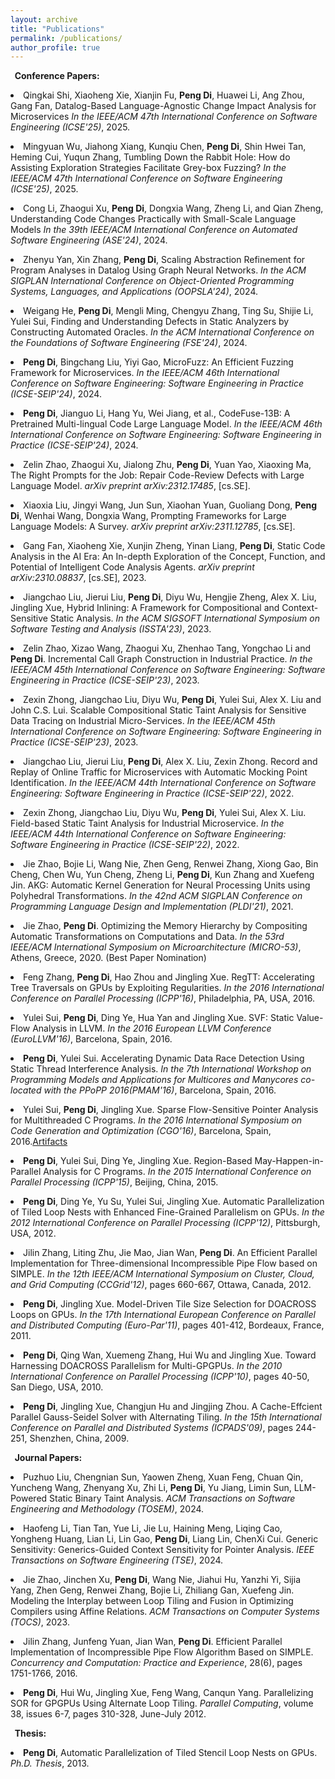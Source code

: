 ```yaml
---
layout: archive
title: "Publications"
permalink: /publications/
author_profile: true
---
```


<!-- {% if author.googlescholar %}
  You can also find my articles on <u><a href="{{author.googlescholar}}">my Google Scholar profile</a>.</u>
{% endif %}

{% include base_path %}

{% for post in site.publications reversed %}
  {% include archive-single.html %}
{% endfor %} -->

<b>&nbsp;&nbsp;Conference Papers:</b>


<p style="margin-bottom: 6px">
<li>
<span>
Qingkai Shi, Xiaoheng Xie, Xianjin Fu, <b>Peng Di</b>, Huawei Li, Ang Zhou, Gang Fan, Datalog-Based Language-Agnostic Change Impact Analysis for Microservices <i>In the IEEE/ACM 47th International Conference on Software Engineering (ICSE'25)</i>, 2025.
</span></li>
</p>


<p style="margin-bottom: 6px">
<li>
<span>
Mingyuan Wu, Jiahong Xiang, Kunqiu Chen, <b>Peng Di</b>, Shin Hwei Tan, Heming Cui, Yuqun Zhang, Tumbling Down the Rabbit Hole: How do Assisting Exploration Strategies Facilitate Grey-box Fuzzing? <i>In the IEEE/ACM 47th International Conference on Software Engineering (ICSE'25)</i>, 2025.
</span></li>
</p>

<p style="margin-bottom: 6px">
<li>
<span>
Cong Li, Zhaogui Xu, <b>Peng Di</b>, Dongxia Wang, Zheng Li, and Qian Zheng, Understanding Code Changes Practically with Small-Scale Language Models <i>In the 39th IEEE/ACM International Conference on Automated Software Engineering (ASE'24)</i>, 2024.
</span></li>
</p>

<p style="margin-bottom: 6px">
<li>
<span>
Zhenyu Yan, Xin Zhang, <b>Peng Di</b>, Scaling Abstraction Refinement for Program Analyses in Datalog Using Graph Neural Networks.
<i>In the ACM SIGPLAN International Conference on Object-Oriented Programming Systems, Languages, and Applications (OOPSLA'24)</i>, 2024.
</span></li>
</p>

<p style="margin-bottom: 6px">
<li>
<span>
Weigang He, <b>Peng Di</b>, Mengli Ming, Chengyu Zhang, Ting Su, Shijie Li, Yulei Sui, Finding and Understanding Defects in Static Analyzers by Constructing Automated Oracles.
<i>In the ACM International Conference on the Foundations of Software Engineering (FSE'24)</i>, 2024.
</span></li>
</p>

<p style="margin-bottom: 6px">
<li>
<span>
<b>Peng Di</b>, Bingchang Liu, Yiyi Gao, MicroFuzz: An Efficient Fuzzing Framework for Microservices.
<i>In the IEEE/ACM 46th International Conference on Software Engineering: Software Engineering in Practice (ICSE-SEIP'24)</i>, 2024.
</span></li>
</p>

<p style="margin-bottom: 6px">
<li>
<span>
<b>Peng Di</b>, Jianguo Li, Hang Yu, Wei Jiang, et al., CodeFuse-13B: A Pretrained Multi-lingual Code Large Language Model.
<i>In the IEEE/ACM 46th International Conference on Software Engineering: Software Engineering in Practice (ICSE-SEIP'24)</i>, 2024.
</span></li>
</p>

<p style="margin-bottom: 6px">
<li>
<span>
Zelin Zhao, Zhaogui Xu, Jialong Zhu, <b>Peng Di</b>, Yuan Yao, Xiaoxing Ma, The Right Prompts for the Job: Repair Code-Review Defects with Large Language Model.
<i>arXiv preprint arXiv:2312.17485</i>, [cs.SE]. 
</span></li>
</p>


<p style="margin-bottom: 6px">
<li>
<span>
Xiaoxia Liu, Jingyi Wang, Jun Sun, Xiaohan Yuan, Guoliang Dong, <b>Peng Di</b>, Wenhai Wang, Dongxia Wang, Prompting Frameworks for Large Language Models: A Survey.
<i>arXiv preprint arXiv:2311.12785</i>, [cs.SE]. 
</span></li>
</p>


<p style="margin-bottom: 6px">
<li>
<span>
Gang Fan, Xiaoheng Xie, Xunjin Zheng, Yinan Liang, <b>Peng Di</b>, Static Code Analysis in the AI Era: An In-depth Exploration of the Concept, Function, and Potential of Intelligent Code Analysis Agents.
<i>arXiv preprint arXiv:2310.08837</i>, [cs.SE], 2023. 
</span></li>
</p>



<p style="margin-bottom: 6px">
<li>
<span>
Jiangchao Liu, Jierui Liu, <b>Peng Di</b>, Diyu Wu, Hengjie Zheng, Alex X. Liu, Jingling Xue, Hybrid Inlining: A Framework for Compositional and Context-Sensitive Static Analysis.
<i>In the ACM SIGSOFT International Symposium on Software Testing and Analysis (ISSTA'23)</i>, 2023.
</span></li>
</p>

<p style="margin-bottom: 6px">
<li>
<span>
Zelin Zhao, Xizao Wang, Zhaogui Xu, Zhenhao Tang, Yongchao Li and <b>Peng Di</b>. Incremental Call Graph Construction in Industrial Practice.
<i>In the IEEE/ACM 45th International Conference on Software Engineering: Software Engineering in Practice (ICSE-SEIP'23)</i>, 2023.
</span></li>
</p>

<p style="margin-bottom: 6px">
<li>
<span>
Zexin Zhong, Jiangchao Liu, Diyu Wu, <b>Peng Di</b>, Yulei Sui, Alex X. Liu and John C.S. Lui.	Scalable Compositional Static Taint Analysis for Sensitive Data Tracing on Industrial Micro-Services.
<i>In the IEEE/ACM 45th International Conference on Software Engineering: Software Engineering in Practice (ICSE-SEIP'23)</i>, 2023.
</span></li>
</p>

<p style="margin-bottom: 6px">
<li>
<span>
Jiangchao Liu, Jierui Liu, <b>Peng Di</b>, Alex X. Liu, Zexin Zhong. Record and Replay of Online Traffic for Microservices with Automatic Mocking Point Identification.
<i>In the IEEE/ACM 44th International Conference on Software Engineering: Software Engineering in Practice (ICSE-SEIP'22)</i>, 2022.
</span></li>
</p>

<p style="margin-bottom: 6px">
<li>
<span>
Zexin Zhong, Jiangchao Liu, Diyu Wu, <b>Peng Di</b>, Yulei Sui, Alex X. Liu. Field-based Static Taint Analysis for Industrial Microservice.
<i>In the IEEE/ACM 44th International Conference on Software Engineering: Software Engineering in Practice (ICSE-SEIP'22)</i>, 2022.
</span></li>
</p>

<p style="margin-bottom: 6px">
<li>
<span>
Jie Zhao, Bojie Li, Wang Nie, Zhen Geng, Renwei Zhang, Xiong Gao, Bin Cheng, Chen Wu, Yun Cheng, Zheng Li, <b>Peng Di</b>, Kun Zhang and Xuefeng Jin. AKG: Automatic Kernel Generation for Neural Processing Units using Polyhedral Transformations.
<i>In the 42nd ACM SIGPLAN Conference on Programming Language Design and Implementation (PLDI'21)</i>, 2021.
</span></li>
</p>

<p style="margin-bottom: 6px">
<li>
<span>
Jie Zhao, <b>Peng Di</b>. Optimizing the Memory Hierarchy by Compositing Automatic Transformations on Computations and Data.
<i>In the 53rd IEEE/ACM International Symposium on Microarchitecture (MICRO-53)</i>, Athens, Greece, 2020. (Best Paper Nomination)
</span></li>
</p>

<p style="margin-bottom: 6px">
<li>
<span>
Feng Zhang, <b>Peng Di</b>, Hao Zhou and Jingling Xue. RegTT: Accelerating Tree Traversals on GPUs by Exploiting Regularities.
<i>In the 2016 International Conference on Parallel Processing (ICPP'16)</i>, Philadelphia, PA, USA, 2016.
</span></li>
</p>

<p style="margin-bottom: 6px">
<li>
<span>
Yulei Sui, <b>Peng Di</b>, Ding Ye, Hua Yan and Jingling Xue. SVF: Static Value-Flow Analysis in LLVM.
<i>In the 2016 European LLVM Conference (EuroLLVM'16)</i>, Barcelona, Spain, 2016.
</span></li>
</p>

<p style="margin-bottom: 6px">
<li>
<span> 
<b>Peng Di</b>, Yulei Sui. Accelerating Dynamic Data Race Detection Using Static
Thread Interference Analysis.
<i>In the 7th International Workshop on Programming Models and Applications for Multicores and Manycores co-located with the PPoPP 2016(PMAM'16)</i>, Barcelona, Spain, 2016.
</span></li>
</p>

<p style="margin-bottom: 6px">
<li>
<span>
Yulei Sui, <b>Peng Di</b>, Jingling Xue. Sparse Flow-Sensitive Pointer Analysis for Multithreaded C Programs.
<i>In the 2016 International Symposium on Code Generation and Optimization (CGO'16)</i>, Barcelona, Spain, 2016.<a href="http://www.cse.unsw.edu.au/~corg/fsam">Artifacts</a>
</span></li>
</p>

<p style="margin-bottom: 6px">
<li>
<span>
<b>Peng Di</b>, Yulei Sui, Ding Ye, Jingling Xue. Region-Based May-Happen-in-Parallel Analysis for C Programs.
<i>In the 2015 International Conference on Parallel Processing (ICPP'15)</i>, Beijing, China, 2015.</span></li>
</p>

<p style="margin-bottom: 6px">
<li>
<span>
<b>Peng Di</b>, Ding Ye, Yu Su, Yulei Sui, Jingling Xue. Automatic Parallelization of Tiled Loop Nests with Enhanced Fine-Grained Parallelism on GPUs.
<i>In the 2012 International Conference on Parallel Processing (ICPP'12)</i>, Pittsburgh, USA, 2012.</span></li>
</p>


<p style="margin-bottom: 6px">
<li>
<span>
Jilin Zhang, Liting Zhu, Jie Mao, Jian Wan, <b>Peng Di</b>. An Efficient Parallel Implementation for Three-dimensional Incompressible Pipe Flow based on SIMPLE. 
<i>In the 12th IEEE/ACM International Symposium on Cluster, Cloud, and Grid Computing (CCGrid'12)</i>, pages 660-667, Ottawa, Canada, 2012.</span></li>
</p>

<p style="margin-bottom: 6px">
<li>
<span>
<b>Peng Di</b>, Jingling Xue. Model-Driven Tile Size Selection for DOACROSS Loops on GPUs. 
<i>In the 17th International European Conference on Parallel and Distributed Computing (Euro-Par'11)</i>, pages 401-412, Bordeaux, France, 2011.</span></li>
</p>

<p style="margin-bottom: 6px">
<li>
<span>
<b>Peng Di</b>, Qing Wan, Xuemeng Zhang, Hui Wu and Jingling Xue. Toward Harnessing DOACROSS Parallelism for Multi-GPGPUs. 
<i>In the 2010 International Conference on Parallel Processing (ICPP'10)</i>, pages 40-50, San Diego, USA, 2010.</span></li>
</p>

<p style="margin-bottom: 6px">
<li>
<span>
<b>Peng Di</b>, Jingling Xue, Changjun Hu and Jingjing Zhou. A Cache-Effcient Parallel Gauss-Seidel Solver with Alternating Tiling. 
<i>In the 15th International Conference on Parallel and Distributed Systems (ICPADS'09)</i>, pages 244-251, Shenzhen, China, 2009.</span></li>
</p>

<b>&nbsp;&nbsp;Journal Papers:</b>

<p style="margin-bottom: 6px">
<li>
<span>
Puzhuo Liu, Chengnian Sun, Yaowen Zheng, Xuan Feng, Chuan Qin, Yuncheng Wang, Zhenyang Xu, Zhi Li, <b>Peng Di</b>, Yu Jiang, Limin Sun, LLM-Powered Static Binary Taint Analysis.
<i>ACM Transactions on Software Engineering and Methodology (TOSEM)</i>, 2024.
</span></li>
</p>


<p style="margin-bottom: 6px">
<li>
<span>
Haofeng	Li, Tian Tan, Yue Li, Jie Lu, Haining Meng, Liqing Cao, Yongheng Huang, Lian Li, Lin Gao, <b>Peng Di</b>, Liang Lin, ChenXi Cui. Generic Sensitivity: Generics-Guided Context Sensitivity for Pointer Analysis.
<i>IEEE Transactions on Software Engineering (TSE)</i>, 2024.
</span></li>
</p>


<p style="margin-bottom: 10px">
<li>
<span>
Jie Zhao, Jinchen Xu, <b>Peng Di</b>, Wang Nie, Jiahui Hu, Yanzhi Yi, Sijia Yang, Zhen Geng, Renwei Zhang, Bojie Li, Zhiliang Gan, Xuefeng Jin. Modeling the Interplay between Loop Tiling and Fusion in Optimizing Compilers using Affine Relations. 
<i>ACM Transactions on Computer Systems (TOCS)</i>, 2023.</span></li>
</p>

<p style="margin-bottom: 10px">
<li>
<span>
Jilin Zhang, Junfeng Yuan, Jian Wan, <b>Peng Di</b>. Efficient Parallel Implementation of Incompressible Pipe Flow Algorithm Based on SIMPLE. 
<i>Concurrency and Computation: Practice and Experience</i>, 28(6), pages 1751-1766, 2016.</span></li>
</p>

<p style="margin-bottom: 10px">
<li>
<span>
<b>Peng Di</b>, Hui Wu, Jingling Xue, Feng Wang, Canqun Yang. Parallelizing SOR for GPGPUs Using Alternate Loop Tiling. 
<i>Parallel Computing</i>, volume 38, issues 6-7, pages 310-328, June-July 2012.</span></li>
</p>


<b>&nbsp;&nbsp;Thesis:</b>

<p style="margin-bottom: 10px">
<li>
<span>
<b>Peng Di</b>, Automatic Parallelization of Tiled Stencil Loop Nests on GPUs. 
<i>Ph.D. Thesis</i>, 2013.</span></li>
</p>
